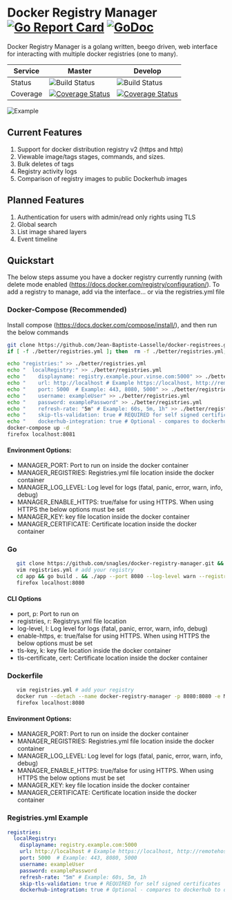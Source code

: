 
# Docker Registry Manager [![Go Report Card](https://goreportcard.com/badge/github.com/snagles/docker-registry-manager)](https://goreportcard.com/report/github.com/snagles/docker-registry-manager) [![GoDoc](https://godoc.org/github.com/snagles/docker-registry-manager?status.svg)](https://godoc.org/github.com/snagles/docker-registry-manager)  

Docker Registry Manager is a golang written, beego driven, web interface for interacting with multiple docker registries (one to many).

| Service   |  Master  | Develop  |   
|---|---|---|
| Status   | ![Build Status](https://travis-ci.org/snagles/docker-registry-manager.svg?branch=master)  | ![Build Status](https://travis-ci.org/snagles/docker-registry-manager.svg?branch=develop)   |
| Coverage  | [![Coverage Status](https://codecov.io/gh/snagles/docker-registry-manager/branch/master/graph/badge.svg)](https://codecov.io/gh/snagles/docker-registry-manager)  | [![Coverage Status](https://codecov.io/gh/snagles/docker-registry-manager/branch/develop/graph/badge.svg)](https://codecov.io/gh/snagles/docker-registry-manager)  |

![Example](https://github.com/snagles/resources/blob/master/docker-registry-manager-updated.gif)

## Current Features
 1. Support for docker distribution registry v2 (https and http)
 2. Viewable image/tags stages, commands, and sizes.
 3. Bulk deletes of tags
 4. Registry activity logs
 5. Comparison of registry images to public Dockerhub images

## Planned Features
 1. Authentication for users with admin/read only rights using TLS
 2. Global search
 3. List image shared layers
 4. Event timeline

## Quickstart
 The below steps assume you have a docker registry currently running (with delete mode enabled (https://docs.docker.com/registry/configuration/). To add a registry to manage, add via the interface... or via the registries.yml file

### Docker-Compose (Recommended)
 Install compose (https://docs.docker.com/compose/install/), and then run the below commands

 ```bash
git clone https://github.com/Jean-Baptiste-Lasselle/docker-registrees.git && cd docker-registrees 
if [ -f ./better/registries.yml ]; then  rm -f ./better/registries.yml;fi;

echo "registries:" >> ./better/registries.yml
echo "  localRegistry:" >> ./better/registries.yml
echo "    displayname: registry.example.pour.vinse.com:5000" >> ./better/registries.yml
echo "    url: http://localhost # Example https://localhost, http://remotehost.com" >> ./better/registries.yml
echo "    port: 5000  # Example: 443, 8080, 5000" >> ./better/registries.yml
echo "    username: exampleUser" >> ./better/registries.yml
echo "    password: examplePassword" >> ./better/registries.yml
echo "    refresh-rate: "5m" # Example: 60s, 5m, 1h" >> ./better/registries.yml
echo "    skip-tls-validation: true # REQUIRED for self signed certificates" >> ./better/registries.yml
echo "    dockerhub-integration: true # Optional - compares to dockerhub to determine if image up to date" >> ./better/registries.yml
docker-compose up -d
firefox localhost:8081
  ```

#### Environment Options:
 - MANAGER_PORT: Port to run on inside the docker container
 - MANAGER_REGISTRIES: Registries.yml file location inside the docker container
 - MANAGER_LOG_LEVEL: Log level for logs (fatal, panic, error, warn, info, debug)
 - MANAGER_ENABLE_HTTPS: true/false for using HTTPS. When using HTTPS the below options must be set
 - MANAGER_KEY: key file location inside the docker container
 - MANAGER_CERTIFICATE: Certificate location inside the docker container

### Go
 ```bash
    git clone https://github.com/snagles/docker-registry-manager.git && cd docker-registry-manager
    vim registries.yml # add your registry
    cd app && go build . && ./app --port 8080 --log-level warn --registries "../registries.yml"
    firefox localhost:8080
 ```

#### CLI Options
  - port, p: Port to run on
  - registries, r: Registrys.yml file location
  - log-level, l: Log level for logs (fatal, panic, error, warn, info, debug)
  - enable-https, e: true/false for using HTTPS. When using HTTPS the below options must be set
  - tls-key, k: key file location inside the docker container
  - tls-certificate, cert: Certificate location inside the docker container

### Dockerfile
 ```bash
    vim registries.yml # add your registry
    docker run --detach --name docker-registry-manager -p 8080:8080 -e MANAGER_PORT=8080 -e MANAGER_REGISTRIES=/app/registries.yml -e MANAGER_LOG_LEVEL=warn docker-registry-manager
    firefox localhost:8080
 ```

#### Environment Options:
- MANAGER_PORT: Port to run on inside the docker container
- MANAGER_REGISTRIES: Registries.yml file location inside the docker container
- MANAGER_LOG_LEVEL: Log level for logs (fatal, panic, error, warn, info, debug)
- MANAGER_ENABLE_HTTPS: true/false for using HTTPS. When using HTTPS the below options must be set
- MANAGER_KEY: key file location inside the docker container
- MANAGER_CERTIFICATE: Certificate location inside the docker container

### Registries.yml Example
```yml
registries:
  localRegistry:
    displayname: registry.example.com:5000
    url: http://localhost # Example https://localhost, http://remotehost.com
    port: 5000  # Example: 443, 8080, 5000
    username: exampleUser
    password: examplePassword
    refresh-rate: "5m" # Example: 60s, 5m, 1h
    skip-tls-validation: true # REQUIRED for self signed certificates
    dockerhub-integration: true # Optional - compares to dockerhub to determine if image up to date
```
